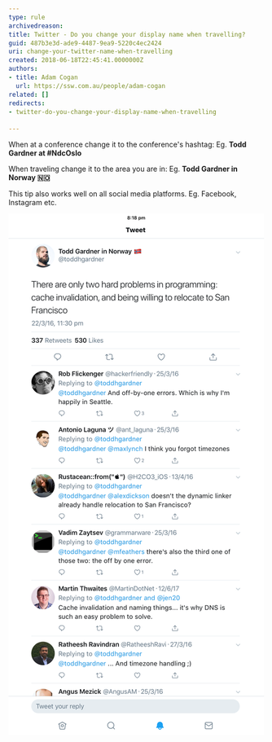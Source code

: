 ```yaml
---
type: rule
archivedreason: 
title: Twitter - Do you change your display name when travelling?
guid: 487b3e3d-ade9-4487-9ea9-5220c4ec2424
uri: change-your-twitter-name-when-travelling
created: 2018-06-18T22:45:41.0000000Z
authors:
- title: Adam Cogan
  url: https://ssw.com.au/people/adam-cogan
related: []
redirects:
- twitter-do-you-change-your-display-name-when-travelling

---
```


When at a conference change it to the conference's hashtag:
Eg.  **Todd Gardner at #NdcOslo** 

When traveling change it to the area you are in:
Eg.  **Todd Gardner in Norway 🇳🇴** 

<!--endintro-->

This tip also works well on all social media platforms. Eg. Facebook, Instagram etc.

![Figure: Changing name when traveling](/rules/change-your-twitter-name-when-travelling/twitter-name.png)

